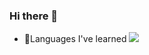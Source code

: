 ### Hi there 👋


- 👄Languages I've learned
<a href="https://www.python.org/psf-landing/" target="_blank"><img src="https://img.shields.io/badge/Python-3776AB?style=flat-square&logo=Python&logoColor=white"/></a>

<!--
- 🔭 I’m currently working on ...
- 🌱 I’m currently learning ...
- 👯 I’m looking to collaborate on ...
- 🤔 I’m looking for help with ...
- 💬 Ask me about ...
- 📫 How to reach me: ...
- 😄 Pronouns: ...
- ⚡ Fun fact: ...
-->
